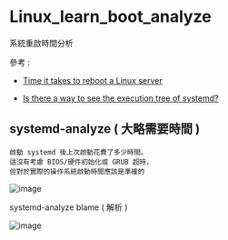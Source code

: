 # Linux_learn_boot_analyze
系統重啟時間分析

參考 : 

* [Time it takes to reboot a Linux server](https://unix.stackexchange.com/questions/274339/time-it-takes-to-reboot-a-linux-server)

* [Is there a way to see the execution tree of systemd?](https://serverfault.com/questions/617398/is-there-a-way-to-see-the-execution-tree-of-systemd)

systemd-analyze ( 大略需要時間 )
---

```
啟動 systemd 後上次啟動花費了多少時間。
這沒有考慮 BIOS/硬件初始化或 GRUB 超時，
但對於實際的操作系統啟動時間應該是準確的
```

![image](https://user-images.githubusercontent.com/96226780/202847517-f69aecc7-8a11-43aa-9301-2f96c81e64cc.png)

systemd-analyze blame ( 解析 )

![image](https://user-images.githubusercontent.com/96226780/202847523-50f24c07-3477-4532-8ec2-0f64d4808baf.png)
